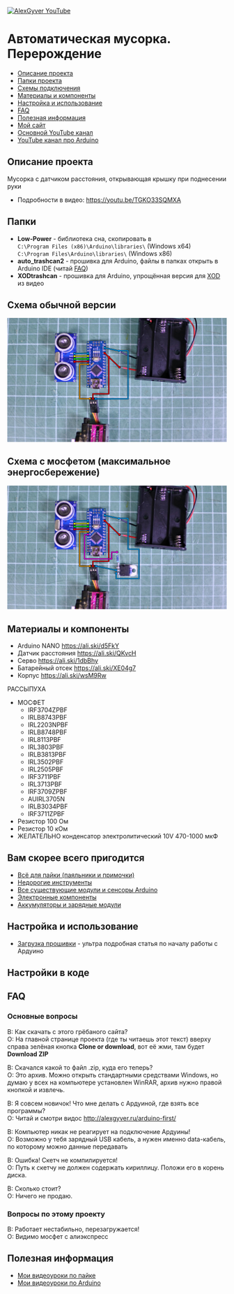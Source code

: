 [![AlexGyver YouTube](http://alexgyver.ru/git_banner.jpg)](https://www.youtube.com/channel/UCgtAOyEQdAyjvm9ATCi_Aig?sub_confirmation=1)
# Автоматическая мусорка. Перерождение
* [Описание проекта](#chapter-0)
* [Папки проекта](#chapter-1)
* [Схемы подключения](#chapter-2)
* [Материалы и компоненты](#chapter-3)
* [Настройка и использование](#chapter-4)
* [FAQ](#chapter-5)
* [Полезная информация](#chapter-6)
* [Мой сайт](http://alexgyver.ru/)
* [Основной YouTube канал](https://www.youtube.com/channel/UCgtAOyEQdAyjvm9ATCi_Aig?sub_confirmation=1)
* [YouTube канал про Arduino](https://www.youtube.com/channel/UC4axiS76D784-ofoTdo5zOA?sub_confirmation=1)

<a id="chapter-0"></a>
## Описание проекта
Мусорка с датчиком расстояния, открывающая крышку при поднесении руки
- Подробности в видео: https://youtu.be/TGKO33SQMXA

<a id="chapter-1"></a>
## Папки
- **Low-Power** - библиотека сна, скопировать в  
`C:\Program Files (x86)\Arduino\libraries\` (Windows x64)  
`C:\Program Files\Arduino\libraries\` (Windows x86)
- **auto_trashcan2** - прошивка для Arduino, файлы в папках открыть в Arduino IDE (читай [FAQ](#chapter-5))
- **XODtrashcan** - прошивка для Arduino, упрощённая версия для [XOD](https://goo.gl/teWUBm) из видео

<a id="chapter-2"></a>
## Схема обычной версии
![СХЕМА](https://github.com/AlexGyver/automaticTrashcan_v2/blob/master/scheme1.jpg)

## Схема с мосфетом (максимальное энергосбережение)
![СХЕМА](https://github.com/AlexGyver/automaticTrashcan_v2/blob/master/scheme2.jpg)

<a id="chapter-3"></a>
## Материалы и компоненты
* Arduino NANO https://ali.ski/d5FkY
* Датчик расстояния https://ali.ski/QKvcH
* Серво https://ali.ski/1dbBhy
* Батарейный отсек https://ali.ski/XE04g7
* Корпус https://ali.ski/wsM9Rw

РАССЫПУХА
* МОСФЕТ 
  + IRF3704ZPBF
  + IRLB8743PBF
  + IRL2203NPBF
  + IRLB8748PBF
  + IRL8113PBF
  + IRL3803PBF
  + IRLB3813PBF
  + IRL3502PBF
  + IRL2505PBF
  + IRF3711PBF
  + IRL3713PBF
  + IRF3709ZPBF
  + AUIRL3705N
  + IRLB3034PBF
  + IRF3711ZPBF
* Резистор 100 Ом
* Резистор 10 кОм
* ЖЕЛАТЕЛЬНО конденсатор электролитический 10V 470-1000 мкФ


## Вам скорее всего пригодится
* [Всё для пайки (паяльники и примочки)](http://alexgyver.ru/all-for-soldering/)
* [Недорогие инструменты](http://alexgyver.ru/my_instruments/)
* [Все существующие модули и сенсоры Arduino](http://alexgyver.ru/arduino_shop/)
* [Электронные компоненты](http://alexgyver.ru/electronics/)
* [Аккумуляторы и зарядные модули](http://alexgyver.ru/18650/)

<a id="chapter-4"></a>
## Настройка и использование
* [Загрузка прошивки](http://alexgyver.ru/arduino-first/) - ультра подробная статья по началу работы с Ардуино

## Настройки в коде


<a id="chapter-5"></a>
## FAQ
### Основные вопросы
В: Как скачать с этого грёбаного сайта?  
О: На главной странице проекта (где ты читаешь этот текст) вверху справа зелёная кнопка **Clone or download**, вот её жми, там будет **Download ZIP**

В: Скачался какой то файл .zip, куда его теперь?  
О: Это архив. Можно открыть стандартными средствами Windows, но думаю у всех на компьютере установлен WinRAR, архив нужно правой кнопкой и извлечь.

В: Я совсем новичок! Что мне делать с Ардуиной, где взять все программы?  
О: Читай и смотри видос http://alexgyver.ru/arduino-first/

В: Компьютер никак не реагирует на подключение Ардуины!  
О: Возможно у тебя зарядный USB кабель, а нужен именно data-кабель, по которому можно данные передавать

В: Ошибка! Скетч не компилируется!  
О: Путь к скетчу не должен содержать кириллицу. Положи его в корень диска.

В: Сколько стоит?  
О: Ничего не продаю.

### Вопросы по этому проекту
В: Работает нестабильно, перезагружается!  
О: Видимо мосфет с алиэкспресс

<a id="chapter-6"></a>
## Полезная информация
* [Мои видеоуроки по пайке](https://www.youtube.com/playlist?list=PLOT_HeyBraBuMIwfSYu7kCKXxQGsUKcqR)
* [Мои видеоуроки по Arduino](http://alexgyver.ru/arduino_lessons/)